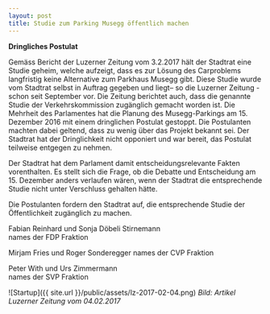 ```yaml
---
layout: post
title: Studie zum Parking Musegg öffentlich machen
---
```


**Dringliches Postulat**

Gemäss Bericht der Luzerner Zeitung vom 3.2.2017 hält der Stadtrat eine Studie geheim, welche aufzeigt, dass es zur Lösung des Carproblems langfristig keine Alternative zum Parkhaus Musegg gibt. Diese Studie wurde vom Stadtrat selbst in Auftrag gegeben und liegt– so die Luzerner Zeitung - schon seit September vor. Die Zeitung berichtet auch, dass die genannte Studie der Verkehrskommission zugänglich gemacht worden ist.
Die Mehrheit des Parlamentes hat die Planung des Musegg-Parkings am 15. Dezember 2016 mit einem dringlichen Postulat gestoppt. Die Postulanten machten dabei geltend, dass zu wenig über das Projekt bekannt sei. Der Stadtrat hat der Dringlichkeit nicht opponiert und war bereit, das Postulat teilweise entgegen zu nehmen.

Der Stadtrat hat dem Parlament damit entscheidungsrelevante Fakten vorenthalten. Es stellt sich die Frage, ob die Debatte und Entscheidung am 15. Dezember anders verlaufen wären, wenn der Stadtrat die entsprechende Studie nicht unter Verschluss gehalten hätte.

Die Postulanten fordern den Stadtrat auf, die entsprechende Studie der Öffentlichkeit zugänglich zu machen.

Fabian Reinhard und Sonja Döbeli Stirnemann  
names der FDP Fraktion

Mirjam Fries und Roger Sonderegger 
names der CVP Fraktion

Peter With und Urs Zimmermann  
names der SVP Fraktion


![Startup]({{ site.url }}/public/assets/lz-2017-02-04.png)
*Bild: Artikel Luzerner Zeitung vom 04.02.2017*